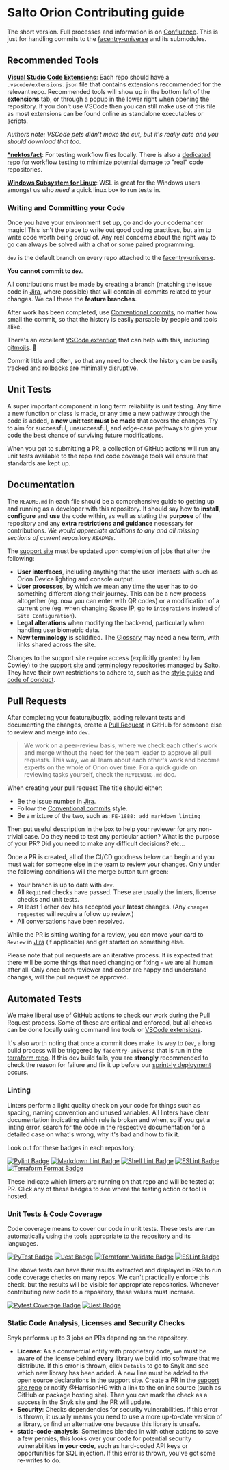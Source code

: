 # Salto Orion Contributing guide

The short version.
Full processes and information is on [Confluence](https://touchbyte.atlassian.net/wiki/x/AYAiAg).
This is just for handling commits to the [facentry-universe](https://github.com/touchbyteltd/facentry-universe) and its submodules.

## Recommended Tools

**[Visual Studio Code Extensions](https://code.visualstudio.com/)**:
Each repo should have a `.vscode/extensions.json` file that contains extensions recommended for the relevant repo.
Recommended tools will show up in the bottom left of the **extensions** tab, or through a popup in the lower right when opening the repository.
If you don't use VSCode then you can still make use of this file as most extensions can be found online as standalone executables or scripts.

*Authors note: VSCode pets didn't make the cut, but it's really cute and you should download that too.*

**[*nektos/act](https://github.com/nektos/act)**: For testing workflow files locally.
There is also a [dedicated repo](https://github.com/touchbyteltd/workflow-tests) for workflow testing to minimize potential damage to "real" code repositories.

**[Windows Subsystem for Linux](https://learn.microsoft.com/en-us/windows/wsl/install)**: WSL is great for the Windows users amongst us who *need* a quick linux box to run tests in.

### Writing and Committing your Code

Once you have your environment set up, go and do your codemancer magic!
This isn't the place to write out good coding practices, but aim to write code worth being proud of.
Any real concerns about the right way to go can always be solved with a chat or some paired programming.

`dev` is the default branch on every repo attached to the [facentry-universe](https://github.com/touchbyteltd/facentry-universe).

**You cannot commit to `dev`**.

All contributions must be made by creating a branch (matching the issue code in [Jira](https://touchbyte.atlassian.net/jira/software/projects/FE/boards/1), where possible) that will contain all commits related to your changes.
We call these the **feature branches**.

After work has been completed, use [Conventional commits](https://www.conventionalcommits.org/en/v1.0.0/), no matter how small the commit, so that the history is easily parsable by people and tools alike.

There's an excellent [VSCode extention](https://marketplace.visualstudio.com/items?itemName=vivaxy.vscode-conventional-commits) that can help with this, including [gitmojis](https://gitmoji.dev/). 💩

Commit little and often, so that any need to check the history can be easily tracked and rollbacks are minimally disruptive.

## Unit Tests

A super important component in long term reliability is unit testing.
Any time a new function or class is made, or any time a new pathway through the code is added, **a new unit test must be made** that covers the changes.
Try to aim for successful, unsuccessful, and edge-case pathways to give your code the best chance of surviving future modifications.

When you get to submitting a PR, a collection of GitHub actions will run any unit tests available to the repo and code coverage tools will ensure that standards are kept up.

## Documentation

The `README.md` in each file should be a comprehensive guide to getting up and running as a developer with this repository.
It should say how to **install**, **configure** and **use** the code within, as well as stating the **purpose** of the repository and any **extra restrictions and guidance** necessary for contributions.
*We would appreciate additions to any and all missing sections of current repository `READMEs`.*

The [support site](https://support.saltosystems.com/orion) must be updated upon completion of jobs that alter the following:

- **User interfaces**, including anything that the user interacts with such as Orion Device lighting and console output.
- **User processes**, by which we mean any time the user has to do something different along their journey.
This can be a new process altogether (eg. now you can enter with QR codes) or a modification of a current one (eg. when changing Space IP, go to `integrations` instead of `Site Configuration`).
- **Legal alterations** when modifying the back-end, particularly when handling user biometric data.
- **New terminology** is solidified.
The [Glossary](https://support.saltosystems.com/orion/glossary/) may need a new term, with links shared across the site.

Changes to the support site require access (explicitly granted by Ian Cowley) to the [support site](https://github.com/saltosystems-internal/support.saltosystems.com) and [terminology](https://github.com/saltosystems-internal/terminology) repositories managed by Salto.
They have their own restrictions to adhere to, such as the [style guide](https://github.com/saltosystems-internal/.github/blob/main/docs/documentation-style-guide.md) and [code of conduct](https://saltosystems.com/en/sustainability-governance).

## Pull Requests

After completing your feature/bugfix, adding relevant tests and documenting the changes, create a [Pull Request](https://docs.github.com/en/pull-requests/collaborating-with-pull-requests/proposing-changes-to-your-work-with-pull-requests/about-pull-requests) in GitHub for someone else to review and merge into `dev`.

> We work on a peer-review basis, where we check each other's work and merge without the need for the team leader to approve all pull requests.
> This way, we all learn about each other's work and become experts on the whole of Orion over time.
> For a quick guide on reviewing tasks yourself, check the `REVIEWING.md` doc.

When creating your pull request The title should either:

- Be the issue number in [Jira](https://touchbyte.atlassian.net/jira/software/projects/FE/boards/1).
- Follow the [Conventional commits](https://www.conventionalcommits.org/en/v1.0.0/) style.
- Be a mixture of the two, such as: `FE-1888: add markdown linting`

Then put useful description in the box to help your reviewer for any non-trivial case.
Do they need to test any particular action?
What is the purpose of your PR?
Did you need to make any difficult decisions?
etc...

Once a PR is created, all of the CI/CD goodness below can begin and you must wait for someone else in the team to review your changes.
Only under the following conditions will the merge button turn green:

- Your branch is up to date with `dev`.
- All `Required` checks have passed.
These are usually the linters, license checks and unit tests.
- At least 1 other dev has accepted your **latest** changes.
(Any `changes requested` will require a follow up review.)
- All conversations have been resolved.

While the PR is sitting waiting for a review, you can move your card  to `Review` in [Jira](https://touchbyte.atlassian.net/jira/software/projects/FE/boards/1) (if applicable) and get started on something else.

Please note that pull requests are an iterative process.
It is expected that there will be some things that need changing or fixing - we are all human after all.
Only once both reviewer and coder are happy and understand changes, will the pull request be approved.

## Automated Tests

We make liberal use of GitHub actions to check our work during the Pull Request process.
Some of these are critical and enforced, but all checks can be done locally using command line tools or [VSCode extensions](#recommended-tools).

It's also worth noting that once a commit does make its way to `Dev`, a long build process will be triggered by `facentry-universe` that is run in the [terraform repo](https://github.com/touchbyteltd/terraform/actions/workflows/create-update-env.yml).
If this dev build fails, you are **strongly** recommended to check the reason for failure and fix it up before our [sprint-ly deployment](https://touchbyte.atlassian.net/wiki/x/EIDEBg) occurs.

### Linting

Linters perform a light quality check on your code for things such as spacing, naming convention and unused variables.
All linters have clear documentation indicating which rule is broken and when, so if you get a linting error, search for the code in the respective documentation for a detailed case on what's wrong, why it's bad and how to fix it.

Look out for these badges in each repository:

[![Pylint Badge](https://img.shields.io/badge/linting-pylint-darkblue)](https://github.com/pylint-dev/pylint)
[![Markdown Lint Badge](https://img.shields.io/badge/linting-MarkdownLint-blue)](https://github.com/DavidAnson/markdownlint-cli2-action)
[![Shell Lint Badge](https://img.shields.io/badge/linting-ShellCheck-brightgreen)](https://github.com/koalaman/shellcheck)
[![ESLint Badge](https://img.shields.io/badge/linting-ESLint-blue)](https://eslint.org/)
[![Terraform Format Badge](https://img.shields.io/badge/formatter-Terraform-purple)](https://developer.hashicorp.com/terraform/cli/commands/fmt)

These indicate which linters are running on that repo and will be tested at PR.
Click any of these badges to see where the testing action or tool is hosted.

### Unit Tests & Code Coverage

Code coverage means to cover our code in unit tests.
These tests are run automatically using the tools appropriate to the repository and its languages.

[![PyTest Badge](https://img.shields.io/badge/testing-PyTest-darkblue)](https://pypi.org/project/pytest/)
[![Jest Badge](https://img.shields.io/badge/testing-Jest-green)](https://jestjs.io/docs/getting-started)
[![Terraform Validate Badge](https://img.shields.io/badge/validater-Terraform-purple)](https://developer.hashicorp.com/terraform/cli/commands/validate)
[![ESLint Badge](https://img.shields.io/badge/testing-ESLint-blue)](https://eslint.org/)

The above tests can have their results extracted and displayed in PRs to run code coverage checks on many repos.
We can't practically enforce this check, but the results will be visible for appropriate repositories.
Whenever contributing new code to a repository, these values must increase.

[![Pytest Coverage Badge](https://img.shields.io/badge/Code_Coverage-PyTest-darkblue)](MishaKav/pytest-coverage-comment)
[![Jest Badge](https://img.shields.io/badge/Code_Coverage-Jest-green)](https://github.com/ArtiomTr/jest-coverage-report-action)

### Static Code Analysis, Licenses and Security Checks

Snyk performs up to 3 jobs on PRs depending on the repository.

- **License**: As a commercial entity with proprietary code, we must be aware of the license behind **every** library we build into software that we distribute.
If this error is thrown, click `Details` to go to Snyk and see which new library has been added.
A new line must be added to the open source declarations in the support site.
Create a PR in the [support site repo](https://github.com/saltosystems-internal/support.saltosystems.com) or notify @HarrisonHG with a link to the online source (such as GitHub or package hosting site).
Then you can mark the check as a success in the Snyk site and the PR will update.
- **Security**: Checks dependencies for security vulnerabilities.
If this error is thrown, it usually means you need to use a more up-to-date version of a library, or find an alternative one because this library is unsafe.
- **static-code-analysis**: Sometimes blended in with other actions to save a few pennies, this looks over your code for potential security vulnerabilities **in your code**, such as hard-coded API keys or opportunities for SQL injection.
If this error is thrown, you've got some re-writes to do.

